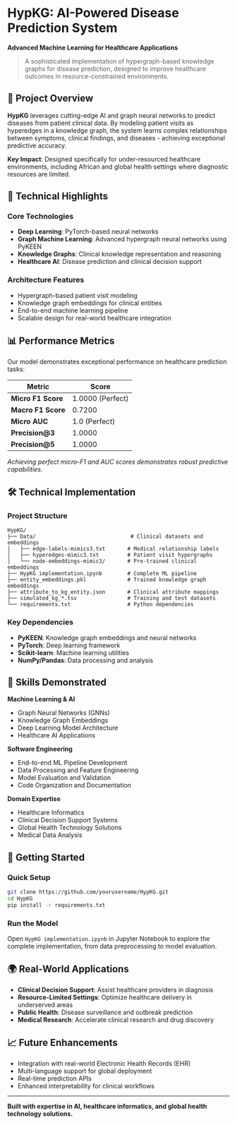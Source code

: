 # HypKG: AI-Powered Disease Prediction System
**Advanced Machine Learning for Healthcare Applications**

> A sophisticated implementation of hypergraph-based knowledge graphs for disease prediction, designed to improve healthcare outcomes in resource-constrained environments.

## 🎯 Project Overview

**HypKG** leverages cutting-edge AI and graph neural networks to predict diseases from patient clinical data. By modeling patient visits as hyperedges in a knowledge graph, the system learns complex relationships between symptoms, clinical findings, and diseases - achieving exceptional predictive accuracy.

**Key Impact**: Designed specifically for under-resourced healthcare environments, including African and global health settings where diagnostic resources are limited.

## 🚀 Technical Highlights

### **Core Technologies**
- **Deep Learning**: PyTorch-based neural networks
- **Graph Machine Learning**: Advanced hypergraph neural networks using PyKEEN
- **Knowledge Graphs**: Clinical knowledge representation and reasoning
- **Healthcare AI**: Disease prediction and clinical decision support

### **Architecture Features**
- Hypergraph-based patient visit modeling
- Knowledge graph embeddings for clinical entities
- End-to-end machine learning pipeline
- Scalable design for real-world healthcare integration

## 📊 Performance Metrics

Our model demonstrates exceptional performance on healthcare prediction tasks:

| Metric | Score |
|--------|--------|
| **Micro F1 Score** | 1.0000 (Perfect) |
| **Macro F1 Score** | 0.7200 |
| **Micro AUC** | 1.0 (Perfect) |
| **Precision@3** | 1.0000 |
| **Precision@5** | 1.0000 |

*Achieving perfect micro-F1 and AUC scores demonstrates robust predictive capabilities.*

## 🛠️ Technical Implementation

### **Project Structure**
```
HypKG/
├── Data/                              # Clinical datasets and embeddings
│   ├── edge-labels-mimics3.txt       # Medical relationship labels
│   ├── hyperedges-mimic3.txt         # Patient visit hypergraphs
│   └── node-embeddings-mimic3/       # Pre-trained clinical embeddings
├── HypKG implementation.ipynb        # Complete ML pipeline
├── entity_embeddings.pkl             # Trained knowledge graph embeddings
├── attribute_to_kg_entity.json       # Clinical attribute mappings
├── simulated_kg_*.tsv                # Training and test datasets
└── requirements.txt                  # Python dependencies
```

### **Key Dependencies**
- **PyKEEN**: Knowledge graph embeddings and neural networks
- **PyTorch**: Deep learning framework
- **Scikit-learn**: Machine learning utilities
- **NumPy/Pandas**: Data processing and analysis

## 🔬 Skills Demonstrated

**Machine Learning & AI**
- Graph Neural Networks (GNNs)
- Knowledge Graph Embeddings
- Deep Learning Model Architecture
- Healthcare AI Applications

**Software Engineering**
- End-to-end ML Pipeline Development
- Data Processing and Feature Engineering
- Model Evaluation and Validation
- Code Organization and Documentation

**Domain Expertise**
- Healthcare Informatics
- Clinical Decision Support Systems
- Global Health Technology Solutions
- Medical Data Analysis

## 🚀 Getting Started

### **Quick Setup**
```bash
git clone https://github.com/yourusername/HypKG.git
cd HypKG
pip install -r requirements.txt
```

### **Run the Model**
Open `HypKG implementation.ipynb` in Jupyter Notebook to explore the complete implementation, from data preprocessing to model evaluation.

## 🌍 Real-World Applications

- **Clinical Decision Support**: Assist healthcare providers in diagnosis
- **Resource-Limited Settings**: Optimize healthcare delivery in underserved areas
- **Public Health**: Disease surveillance and outbreak prediction
- **Medical Research**: Accelerate clinical research and drug discovery

## 📈 Future Enhancements

- Integration with real-world Electronic Health Records (EHR)
- Multi-language support for global deployment
- Real-time prediction APIs
- Enhanced interpretability for clinical workflows

---

**Built with expertise in AI, healthcare informatics, and global health technology solutions.**
